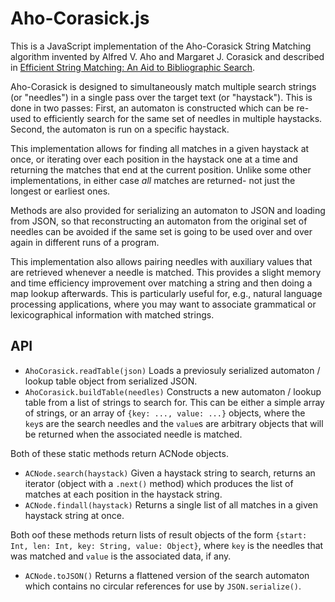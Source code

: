 Aho-Corasick.js
======

This is a JavaScript implementation of the Aho-Corasick String Matching algorithm invented by Alfred V. Aho and Margaret J. Corasick and described in [Efficient String Matching: An Aid to Bibliographic Search](http://cr.yp.to/bib/1975/aho.pdf).

Aho-Corasick is designed to simultaneously match multiple search strings (or "needles") in a single pass over the target text (or "haystack"). This is done in two passes: First, an automaton is constructed which can be re-used to efficiently search for the same set of needles in multiple haystacks. Second, the automaton is run on a specific haystack.

This implementation allows for finding all matches in a given haystack at once, or iterating over each position in the haystack one at a time and returning the matches that end at the current position. Unlike some other implementations, in either case *all* matches are returned- not just the longest or earliest ones.

Methods are also provided for serializing an automaton to JSON and loading from JSON, so that reconstructing an automaton from the original set of needles can be avoided if the same set is going to be used over and over again in different runs of a program.

This implementation also allows pairing needles with auxiliary values that are retrieved whenever a needle is matched. This provides a slight memory and time efficiency improvement over matching a string and then doing a map lookup afterwards. This is particularly useful for, e.g., natural language processing applications, where you may want to associate grammatical or lexicographical information with matched strings.

API
----

* `AhoCorasick.readTable(json)` Loads a previosuly serialized automaton / lookup table object from serialized JSON.
* `AhoCorasick.buildTable(needles)` Constructs a new automaton / lookup table from a list of strings to search for. This can be either a simple array of strings, or an array of `{key: ..., value: ...}` objects, where the `key`s are the search needles and the `value`s are arbitrary objects that will be returned when the associated needle is matched.

Both of these static methods return ACNode objects.

* `ACNode.search(haystack)` Given a haystack string to search, returns an iterator (object with a `.next()` method) which produces the list of matches at each position in the haystack string.
* `ACNode.findall(haystack)` Returns a single list of all matches in a given haystack string at once.

Both oof these methods return lists of result objects of the form `{start: Int, len: Int, key: String, value: Object}`, where `key` is the needles that was matched and `value` is the associated data, if any.

* `ACNode.toJSON()` Returns a flattened version of the search automaton which contains no circular references for use by `JSON.serialize()`.